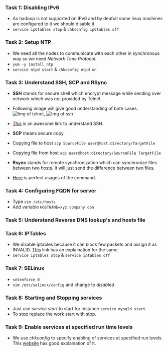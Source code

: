 ### Task 1: Disabling IPv6

  * As hadoop is not supported on IPv6 and by deafult some linux machines are configured to it we should disable it
  * `service ip6tables stop` & `chkconfig ip6tables off`


### Task 2: Setup NTP

  * We need all the nodes to communicate with each other in synchronous way so we need _Network Time Protocol_.
  * `yum -y install ntp`
  * `service ntpd start` & `chkconfig ntpd on`

### Task 3: Understand SSH, SCP and RSync

  * __SSH__ stands for secure shell which encrypt message while sending over network which was not provided by Telnet.
  * Following image will give good understanding of both cases.![Img of telnet](http://support.suso.com/w/images/5/52/Telnet-Client-server-unencrypted.png), ![Img of ssh](http://support.suso.com/w/images/6/68/SSH-client-server-encrypted.png)
  * [_This_](http://support.suso.com/supki/SSH_Tutorial_for_Linux) is an awesome link to understand SSH.

  * __SCP__ means secure copy. 
  * Copying file to host `scp SourceFile user@host:directory/TargetFile`
  * Copying file from host `scp user@host:directory/SourceFile TargetFile`

  * __Rsync__ stands for remote synchronization which can synchronize files between two hosts. It will just send the difference between two files.
  * [Here](http://www.tecmint.com/rsync-local-remote-file-synchronization-commands/) is perfect usages of the command.

### Task 4: Configuring FQDN for server

  * Type `vim /etc/hosts`
  * Add variable `HOSTNAME=xyz.company.com`

### Task 5: Understand Reverse DNS lookup's and hosts file


### Task 6: IPTables
  
  * We disable iptables because it can block few packets and assign it as INVALID. [This](http://aaron.blog.archive.org/2012/08/08/problems-with-hadoop-and-iptables/) link has an explaination for the same.
  * `service iptables stop` & `service iptables off`

### Task 7: SELinux

  * `setenforce 0`
  * `vim /etc/selinux/config` and change to _disabled_

### Task 8: Starting and Stopping services

  * Just use _service <Name of Application> start_ to start for instance `service mysqld start`.
  * To stop replace the work start with stop.

### Task 9: Enable services at specified run time levels

  * We use _chkconfig_ to specify enabling of services at specified run levels. This [website](https://access.redhat.com/documentation/en-US/Red_Hat_Enterprise_Linux/6/html/Deployment_Guide/s2-services-chkconfig.html) has good explaination of it.
